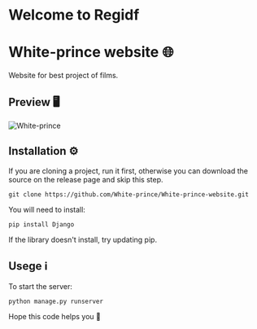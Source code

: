 # Welcome to Regidf

# White-prince website :globe_with_meridians:

Website for best project of films.

## Preview :desktop_computer:

![White-prince](https://i.ibb.co/R7Xcbpp/preview-git.png)

## Installation :gear:

If you are cloning a project, run it first, otherwise you can download the source on the release page and skip this step.

    git clone https://github.com/White-prince/White-prince-website.git

You will need to install:

    pip install Django

If the library doesn't install, try updating pip.

## Usege :information_source:

To start the server:
    
    python manage.py runserver

Hope this code helps you :crown:

